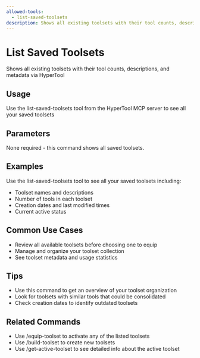 ```yaml
---
allowed-tools:
  - list-saved-toolsets
description: Shows all existing toolsets with their tool counts, descriptions, and metadata via HyperTool
---
```


# List Saved Toolsets

Shows all existing toolsets with their tool counts, descriptions, and metadata via HyperTool

## Usage
Use the list-saved-toolsets tool from the HyperTool MCP server to see all your saved toolsets

## Parameters
None required - this command shows all saved toolsets.

## Examples
Use the list-saved-toolsets tool to see all your saved toolsets including:
- Toolset names and descriptions
- Number of tools in each toolset
- Creation dates and last modified times
- Current active status

## Common Use Cases
- Review all available toolsets before choosing one to equip
- Manage and organize your toolset collection
- See toolset metadata and usage statistics

## Tips
- Use this command to get an overview of your toolset organization
- Look for toolsets with similar tools that could be consolidated
- Check creation dates to identify outdated toolsets

## Related Commands
- Use /equip-toolset to activate any of the listed toolsets
- Use /build-toolset to create new toolsets
- Use /get-active-toolset to see detailed info about the active toolset
